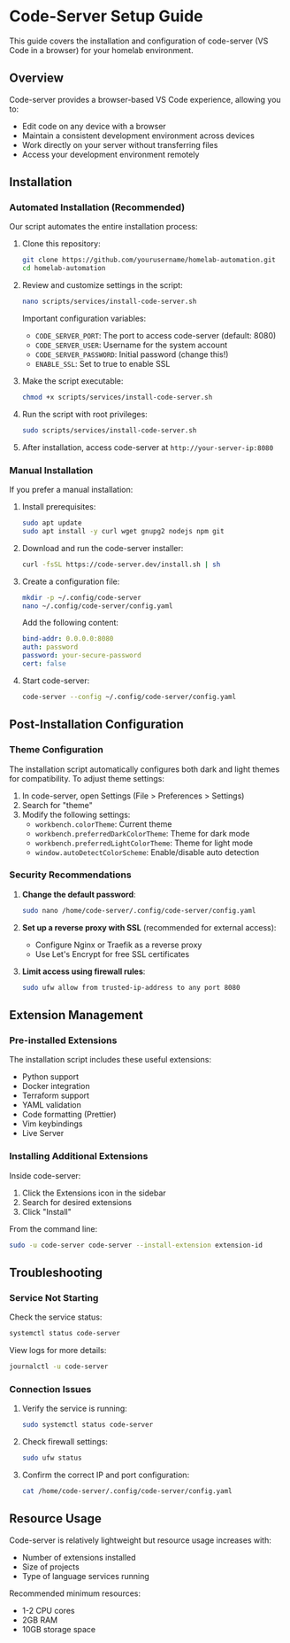 # Code-Server Setup Guide

This guide covers the installation and configuration of code-server (VS Code in a browser) for your homelab environment.

## Overview

Code-server provides a browser-based VS Code experience, allowing you to:
- Edit code on any device with a browser
- Maintain a consistent development environment across devices
- Work directly on your server without transferring files
- Access your development environment remotely

## Installation

### Automated Installation (Recommended)

Our script automates the entire installation process:

1. Clone this repository:
   ```bash
   git clone https://github.com/yourusername/homelab-automation.git
   cd homelab-automation
   ```

2. Review and customize settings in the script:
   ```bash
   nano scripts/services/install-code-server.sh
   ```
   
   Important configuration variables:
   - `CODE_SERVER_PORT`: The port to access code-server (default: 8080)
   - `CODE_SERVER_USER`: Username for the system account
   - `CODE_SERVER_PASSWORD`: Initial password (change this!)
   - `ENABLE_SSL`: Set to true to enable SSL

3. Make the script executable:
   ```bash
   chmod +x scripts/services/install-code-server.sh
   ```

4. Run the script with root privileges:
   ```bash
   sudo scripts/services/install-code-server.sh
   ```

5. After installation, access code-server at `http://your-server-ip:8080`

### Manual Installation

If you prefer a manual installation:

1. Install prerequisites:
   ```bash
   sudo apt update
   sudo apt install -y curl wget gnupg2 nodejs npm git
   ```

2. Download and run the code-server installer:
   ```bash
   curl -fsSL https://code-server.dev/install.sh | sh
   ```

3. Create a configuration file:
   ```bash
   mkdir -p ~/.config/code-server
   nano ~/.config/code-server/config.yaml
   ```
   
   Add the following content:
   ```yaml
   bind-addr: 0.0.0.0:8080
   auth: password
   password: your-secure-password
   cert: false
   ```

4. Start code-server:
   ```bash
   code-server --config ~/.config/code-server/config.yaml
   ```

## Post-Installation Configuration

### Theme Configuration

The installation script automatically configures both dark and light themes for compatibility. To adjust theme settings:

1. In code-server, open Settings (File > Preferences > Settings)
2. Search for "theme"
3. Modify the following settings:
   - `workbench.colorTheme`: Current theme
   - `workbench.preferredDarkColorTheme`: Theme for dark mode
   - `workbench.preferredLightColorTheme`: Theme for light mode
   - `window.autoDetectColorScheme`: Enable/disable auto detection

### Security Recommendations

1. **Change the default password**:
   ```bash
   sudo nano /home/code-server/.config/code-server/config.yaml
   ```

2. **Set up a reverse proxy with SSL** (recommended for external access):
   - Configure Nginx or Traefik as a reverse proxy
   - Use Let's Encrypt for free SSL certificates

3. **Limit access using firewall rules**:
   ```bash
   sudo ufw allow from trusted-ip-address to any port 8080
   ```

## Extension Management

### Pre-installed Extensions

The installation script includes these useful extensions:
- Python support
- Docker integration
- Terraform support
- YAML validation
- Code formatting (Prettier)
- Vim keybindings
- Live Server

### Installing Additional Extensions

Inside code-server:
1. Click the Extensions icon in the sidebar
2. Search for desired extensions
3. Click "Install"

From the command line:
```bash
sudo -u code-server code-server --install-extension extension-id
```

## Troubleshooting

### Service Not Starting

Check the service status:
```bash
systemctl status code-server
```

View logs for more details:
```bash
journalctl -u code-server
```

### Connection Issues

1. Verify the service is running:
   ```bash
   sudo systemctl status code-server
   ```

2. Check firewall settings:
   ```bash
   sudo ufw status
   ```

3. Confirm the correct IP and port configuration:
   ```bash
   cat /home/code-server/.config/code-server/config.yaml
   ```

## Resource Usage

Code-server is relatively lightweight but resource usage increases with:
- Number of extensions installed
- Size of projects
- Type of language services running

Recommended minimum resources:
- 1-2 CPU cores
- 2GB RAM
- 10GB storage space 